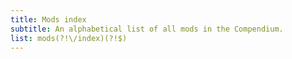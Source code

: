 ```yaml
---
title: Mods index
subtitle: An alphabetical list of all mods in the Compendium.
list: mods(?!\/index)(?!$)
---
```

